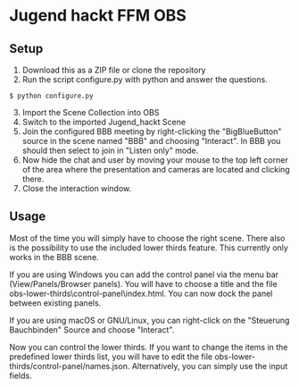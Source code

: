 # Jugend hackt FFM OBS

## Setup

1. Download this as a ZIP file or clone the repository
2. Run the script configure.py with python and answer the questions.

```term
$ python configure.py
```

3. Import the Scene Collection into OBS
4. Switch to the imported Jugend_hackt Scene
5. Join the configured BBB meeting by right-clicking the "BigBlueButton" source in the scene named "BBB" and choosing "Interact". In BBB you should then select to join in "Listen only" mode.
6. Now hide the chat and user by moving your mouse to the top left corner of the area where the presentation and cameras are located and clicking there.
7. Close the interaction window.

## Usage

Most of the time you will simply have to choose the right scene. There also is the possibility to use the included lower thirds feature. This currently only works in the BBB scene. 

If you are using Windows you can add the control panel via the menu bar (View/Panels/Browser panels). You will have to choose a title and the file obs-lower-thirds\control-panel\index.html. You can now dock the panel between existing panels.

If you are using macOS or GNU/Linux, you can right-click on the "Steuerung Bauchbinden" Source and choose "Interact".

Now you can control the lower thirds. If you want to change the items in the predefined lower thirds list, you will have to edit the file obs-lower-thirds/control-panel/names.json. Alternatively, you can simply use the input fields.


